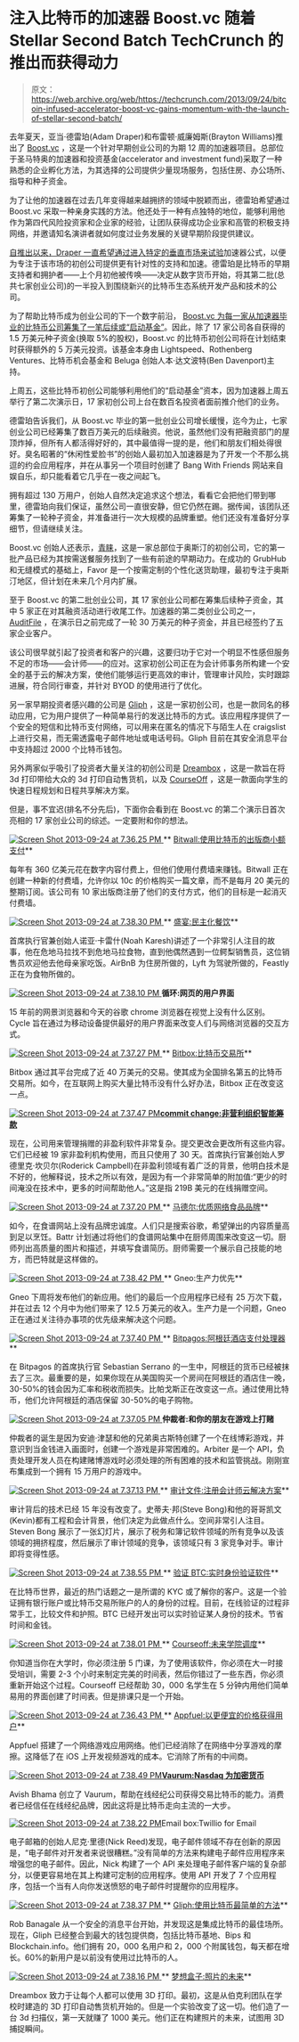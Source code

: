 # 注入比特币的加速器 Boost.vc 随着 Stellar Second Batch TechCrunch 的推出而获得动力

> 原文：<https://web.archive.org/web/https://techcrunch.com/2013/09/24/bitcoin-infused-accelerator-boost-vc-gains-momentum-with-the-launch-of-stellar-second-batch/>

去年夏天，亚当·德雷珀(Adam Draper)和布雷顿·威廉姆斯(Brayton Williams)推出了 [Boost.vc](https://web.archive.org/web/20230131164924/http://boost.vc/) ，这是一个针对早期创业公司的为期 12 周的加速器项目。总部位于圣马特奥的加速器和投资基金(accelerator and investment fund)采取了一种熟悉的企业孵化方法，为其选择的公司提供少量现场服务，包括住房、办公场所、指导和种子资金。

为了让他的加速器在过去几年变得越来越拥挤的领域中脱颖而出，德雷珀希望通过 Boost.vc 采取一种亲身实践的方法。他还处于一种有点独特的地位，能够利用他作为第四代风险投资家和企业家的经验，让团队获得成功企业家和高管的积极支持网络，并邀请知名演讲者就如何度过业务发展的关键早期阶段提供建议。

[自推出以来，Draper 一直希望通过进入特定的垂直市场来试验](https://web.archive.org/web/20230131164924/https://techcrunch.com/2013/05/14/to-test-the-bitcoin-waters-adam-drapers-boost-vc-accelerator-adds-backing-from-lightspeed-beluga-founder-more/)加速器公式，以便为专注于该市场的初创公司提供更有针对性的支持和加速。德雷珀是比特币的早期支持者和拥护者——上个月初他被传唤——决定从数字货币开始，将其第二批(总共七家创业公司)的一半投入到围绕新兴的比特币生态系统开发产品和技术的公司。

为了帮助比特币成为创业公司的下一个数字前沿， [Boost.vc 为每一家从加速器毕业的比特币公司筹集了一笔后续或“启动基金”](https://web.archive.org/web/20230131164924/https://techcrunch.com/2013/05/14/to-test-the-bitcoin-waters-adam-drapers-boost-vc-accelerator-adds-backing-from-lightspeed-beluga-founder-more/)。因此，除了 17 家公司各自获得的 1.5 万美元种子资金(换取 5%的股权)，Boost.vc 的比特币初创公司将在计划结束时获得额外的 5 万美元投资。该基金本身由 Lightspeed、Rothenberg Ventures、比特币机会基金和 Beluga 创始人本·达文波特(Ben Davenport)主持。

上周五，这些比特币初创公司能够利用他们的“启动基金”资本，因为加速器上周五举行了第二次演示日，17 家初创公司上台在数百名投资者面前推介他们的业务。

德雷珀告诉我们，从 Boost.vc 毕业的第一批创业公司增长缓慢，迄今为止，七家创业公司已经筹集了数百万美元的后续融资。他说，虽然他们没有把融资部门的屋顶炸掉，但所有人都活得好好的，其中最值得一提的是，他们和朋友们相处得很好。臭名昭著的“休闲性爱脸书”的创始人最初加入加速器是为了开发一个不那么挑逗的约会应用程序，并在从事另一个项目时创建了 Bang With Friends 网站来自娱自乐，却只能看着它几乎在一夜之间起飞。

拥有超过 130 万用户，创始人自然决定追求这个想法，看看它会把他们带到哪里，德雷珀向我们保证，虽然公司一直很安静，但它仍然在踢。据传闻，该团队还筹集了一轮种子资金，并准备进行一次大规模的品牌重塑。他们还没有准备好分享细节，但请继续关注。

Boost.vc 创始人还表示，[青睐](https://web.archive.org/web/20230131164924/http://www.askfavor.com/)，这是一家总部位于奥斯汀的初创公司，它的第一批产品已经为其按需送餐服务找到了一些有前途的早期动力。在成功的 GrubHub 和无缝模式的基础上，Favor 是一个按需定制的个性化送货助理，最初专注于奥斯汀地区，但计划在未来几个月内扩展。

至于 Boost.vc 的第二批创业公司，其 17 家创业公司都在筹集后续种子资金，其中 5 家正在对其融资活动进行收尾工作。加速器的第二类创业公司之一， [AuditFile](https://web.archive.org/web/20230131164924/https://auditfile.com/) ，在演示日之前完成了一轮 30 万美元的种子资金，并且已经签约了五家企业客户。

该公司很早就引起了投资者和客户的兴趣，这要归功于它对一个明显不性感但服务不足的市场——会计师——的应对。这家初创公司正在为会计师事务所构建一个安全的基于云的解决方案，使他们能够运行更高效的审计，管理审计风险，实时跟踪进展，符合同行审查，并针对 BYOD 的使用进行了优化。

另一家早期投资者感兴趣的公司是 [Gliph](https://web.archive.org/web/20230131164924/https://gli.ph/) ，这是一家初创公司，也是一款同名的移动应用，它为用户提供了一种简单易行的发送比特币的方式。该应用程序提供了一个安全的短信和比特币支付网络，可以用来在匿名的情况下与陌生人在 craigslist 上进行交易，而无需透露电子邮件地址或电话号码。Gliph 目前在其安全消息平台中支持超过 2000 个比特币钱包。

另外两家似乎吸引了投资者大量关注的初创公司是 [Dreambox](https://web.archive.org/web/20230131164924/http://www.3dreambox.com/) ，这是一款旨在将 3d 打印带给大众的 3d 打印自动售货机，以及 [CourseOff](https://web.archive.org/web/20230131164924/https://courseoff.com/) ，这是一款面向学生的快速日程规划和日程共享解决方案。

但是，事不宜迟(排名不分先后)，下面你会看到在 Boost.vc 的第二个演示日首次亮相的 17 家创业公司的综述。一定要附和你的想法。

[![Screen Shot 2013-09-24 at 7.36.25 PM](img/10346a5eac9769bd95a7e50345b9a0d9.png) ](https://web.archive.org/web/20230131164924/https://techcrunch.com/wp-content/uploads/2013/09/screen-shot-2013-09-24-at-7-36-25-pm.png) ** [ Bitwall:使用比特币的出版商小额支付](https://web.archive.org/web/20230131164924/http://www.bitwall.io/)**

每年有 360 亿美元花在数字内容付费上，但他们使用付费墙来赚钱。Bitwall 正在创建一种新的付费墙，允许你以 10c 的价格购买一篇文章，而不是每月 20 美元的整期订阅。该公司有 10 家出版商注册了他们的支付方式，他们的目标是一起消灭付费墙。

[![Screen Shot 2013-09-24 at 7.38.30 PM](img/dc5e4493ee7d6e9399ae709b2147de24.png) ](https://web.archive.org/web/20230131164924/https://techcrunch.com/wp-content/uploads/2013/09/screen-shot-2013-09-24-at-7-38-30-pm.png) ** [盛宴:民主化餐饮](https://web.archive.org/web/20230131164924/http://eatfeastly.com/intro/)**

首席执行官兼创始人诺亚·卡雷什(Noah Karesh)讲述了一个非常引人注目的故事，他在危地马拉找不到危地马拉食物，直到他偶然遇到一位鳄梨销售员，这位销售员欢迎他去他母亲家吃饭。AirBnB 为住房所做的，Lyft 为驾驶所做的，Feastly 正在为食物所做的。

[![Screen Shot 2013-09-24 at 7.38.10 PM](img/a439b6a9b8b61b8955667d2f3b6bc92f.png) ](https://web.archive.org/web/20230131164924/https://techcrunch.com/wp-content/uploads/2013/09/screen-shot-2013-09-24-at-7-38-10-pm.png) **循环:网页的用户界面**

15 年前的网景浏览器和今天的谷歌 chrome 浏览器在视觉上没有什么区别。Cycle 旨在通过为移动设备提供最好的用户界面来改变人们与网络浏览器的交互方式。

[![Screen Shot 2013-09-24 at 7.37.27 PM](img/8f1ebc1df98ff5c8a02893562a3c2d05.png) ](https://web.archive.org/web/20230131164924/https://techcrunch.com/wp-content/uploads/2013/09/screen-shot-2013-09-24-at-7-37-27-pm.png) ** [ Bitbox:比特币交易所](https://web.archive.org/web/20230131164924/https://bitbox.mx/)**

Bitbox 通过其平台完成了近 40 万美元的交易。使其成为全国排名第五的比特币交易所。如今，在互联网上购买大量比特币没有什么好办法，Bitbox 正在改变这一点。

[![Screen Shot 2013-09-24 at 7.37.47 PM](img/bd8fbf81c65b03eeb48df413e86299fa.png)](https://web.archive.org/web/20230131164924/https://techcrunch.com/wp-content/uploads/2013/09/screen-shot-2013-09-24-at-7-37-47-pm.png)**[commit change:非营利组织智能筹款](https://web.archive.org/web/20230131164924/https://www.commitchange.com/)**

现在，公司用来管理捐赠的非盈利软件非常复杂。提交更改会更改所有这些内容。它们已经被 19 家非盈利机构使用，而且只使用了 30 天。首席执行官兼创始人罗德里克·坎贝尔(Roderick Campbell)在非盈利领域有着广泛的背景，他明白技术是不好的，他解释说，技术之所以有效，是因为有一个非常简单的附加值:“更少的时间淹没在技术中，更多的时间帮助他人。”这是指 219B 美元的在线捐赠空间。

[![Screen Shot 2013-09-24 at 7.37.20 PM](img/92acb0c2e3ae7b1567a25e2c388ae1d6.png) ](https://web.archive.org/web/20230131164924/https://techcrunch.com/wp-content/uploads/2013/09/screen-shot-2013-09-24-at-7-37-20-pm.png) ** [马德尔:优质网络食品品牌](https://web.archive.org/web/20230131164924/http://battr.com/)**

如今，在食谱网站上没有品牌忠诚度。人们只是搜索谷歌，希望弹出的内容质量高到足以烹饪。Battr 计划通过将他们的食谱网站集中在厨师周围来改变这一切。厨师列出高质量的图片和描述，并填写食谱简历。厨师需要一个展示自己技能的地方，而巴特就是这样做的。

[![Screen Shot 2013-09-24 at 7.38.42 PM](img/018fa7dea4e020c5ef3e468a4430cf1a.png) ](https://web.archive.org/web/20230131164924/https://techcrunch.com/wp-content/uploads/2013/09/screen-shot-2013-09-24-at-7-38-42-pm.png) ** Gneo:生产力优先**

Gneo 下周将发布他们的新应用。他们的最后一个应用程序已经有 25 万次下载，并在过去 12 个月中为他们带来了 12.5 万美元的收入。生产力是一个问题，Gneo 正在通过关注待办事项的优先级来解决这个问题。

[![Screen Shot 2013-09-24 at 7.37.40 PM](img/00781aa2520fe996a219aa33c5cda7ae.png) ](https://web.archive.org/web/20230131164924/https://techcrunch.com/wp-content/uploads/2013/09/screen-shot-2013-09-24-at-7-37-40-pm.png) ** [ Bitpagos:阿根廷酒店支付处理器](https://web.archive.org/web/20230131164924/https://www.bitpagos.net/)**

在 Bitpagos 的首席执行官 Sebastian Serrano 的一生中，阿根廷的货币已经被抹去了三次。最重要的是，如果你现在从美国购买一个房间在阿根廷的酒店住一晚，30-50%的钱会因为汇率和税收而损失。比帕戈斯正在改变这一点。通过使用比特币，他们允许阿根廷的酒店保留 30-50%的电子购物。

[![Screen Shot 2013-09-24 at 7.37.05 PM](img/596f7abc26330872fd3178520e009ff1.png) ](https://web.archive.org/web/20230131164924/https://techcrunch.com/wp-content/uploads/2013/09/screen-shot-2013-09-24-at-7-37-05-pm.png) **仲裁者:和你的朋友在游戏上打赌**

仲裁者的诞生是因为安迪·津瑟和他的兄弟奥古斯特创建了一个在线博彩游戏，并意识到当金钱进入画面时，创建一个游戏是非常困难的。Arbiter 是一个 API，负责处理开发人员在构建赌博游戏时必须处理的所有困难的技术和监管挑战。刚刚宣布集成到一个拥有 15 万用户的游戏中。

[![Screen Shot 2013-09-24 at 7.37.13 PM](img/ea987a2bd75590b7fb97ad9270ffac85.png) ](https://web.archive.org/web/20230131164924/https://techcrunch.com/wp-content/uploads/2013/09/screen-shot-2013-09-24-at-7-37-13-pm.png) ** [审计文件:注册会计师云解决方案](https://web.archive.org/web/20230131164924/https://auditfile.com/)**

审计背后的技术已经 15 年没有改变了。史蒂夫·邦(Steve Bong)和他的哥哥凯文(Kevin)都有工程和会计背景，他们决定为此做点什么。空间非常引人注目。Steven Bong 展示了一张幻灯片，展示了税务和簿记软件领域的所有竞争以及该领域的拥挤程度，然后展示了审计领域的竞争，该领域只有 3 家竞争对手。审计即将变得性感。

[![Screen Shot 2013-09-24 at 7.38.55 PM](img/a406876549cfe34ce8bc2ee4564f192e.png) ](https://web.archive.org/web/20230131164924/https://techcrunch.com/wp-content/uploads/2013/09/screen-shot-2013-09-24-at-7-38-55-pm.png) ** [验证 BTC:实时身份验证软件](https://web.archive.org/web/20230131164924/https://verifybtc.com/)**

在比特币世界，最近的热门话题之一是所谓的 KYC 或了解你的客户。这是一个验证拥有银行账户或比特币交易所账户的人的身份的过程。目前，在线验证的过程非常手工，比较文件和护照。BTC 已经开发出可以实时验证某人身份的技术。节省时间和金钱。

[![Screen Shot 2013-09-24 at 7.38.01 PM](img/567f6a7ed1eb3ee11bef054bb68d1349.png) ](https://web.archive.org/web/20230131164924/https://techcrunch.com/wp-content/uploads/2013/09/screen-shot-2013-09-24-at-7-38-01-pm.png) ** [ Courseoff:未来学院调度](https://web.archive.org/web/20230131164924/https://courseoff.com/)**

你知道当你在大学时，你必须注册 5 门课，为了使用该软件，你必须在大一时接受培训，需要 2-3 个小时来制定完美的时间表，然后你错过了一些东西，你必须重新开始这个过程。Courseoff 已经帮助 30，000 名学生在 5 分钟内用他们简单易用的界面创建了时间表。但是排课只是一个开始。

[![Screen Shot 2013-09-24 at 7.36.43 PM](img/a5e0d0d1b56c16489c233e5ce2ba4867.png) ](https://web.archive.org/web/20230131164924/https://techcrunch.com/wp-content/uploads/2013/09/screen-shot-2013-09-24-at-7-36-43-pm.png) ** [ Appfuel:以更便宜的价格获得用户](https://web.archive.org/web/20230131164924/http://appfuel.me/)**

Appfuel 搭建了一个网络游戏应用网络。他们已经消除了在网络中分享游戏的摩擦。这降低了在 iOS 上开发视频游戏的成本。它消除了所有的中间商。

[![Screen Shot 2013-09-24 at 7.38.49 PM](img/4bce9e0031f924691c9abaea27643b82.png)](https://web.archive.org/web/20230131164924/https://techcrunch.com/wp-content/uploads/2013/09/screen-shot-2013-09-24-at-7-38-49-pm.png)**[Vaurum:Nasdaq 为加密货币](https://web.archive.org/web/20230131164924/http://signup.vaurum.com/)**

Avish Bhama 创立了 Vaurum，帮助在线经纪公司获得交易比特币的能力。消费者已经信任在线经纪品牌，因此这将是比特币走向主流的一大步。

[![Screen Shot 2013-09-24 at 7.38.22 PM](img/937a480af81d814cdfa1a12e354f4dca.png)](https://web.archive.org/web/20230131164924/https://techcrunch.com/wp-content/uploads/2013/09/screen-shot-2013-09-24-at-7-38-22-pm.png)Email box:Twillio for Email

电子邮箱的创始人尼克·里德(Nick Reed)发现，电子邮件领域不存在创新的原因是，“电子邮件对开发者来说很糟糕。”没有简单的方法来构建电子邮件应用程序来增强您的电子邮件。因此，Nick 构建了一个 API 来处理电子邮件客户端的复杂部分，以便更容易地在其上构建可定制的应用程序。使用 API 开发了 7 个应用程序，包括一个当有人向你发送愤怒的电子邮件时提醒你的应用程序。

[![Screen Shot 2013-09-24 at 7.38.37 PM](img/54de4c06c1f9e3d4d808adfd8de964dd.png) ](https://web.archive.org/web/20230131164924/https://techcrunch.com/wp-content/uploads/2013/09/screen-shot-2013-09-24-at-7-38-37-pm.png) ** [ Gliph:使用比特币最简单的方法](https://web.archive.org/web/20230131164924/https://gli.ph/)**

Rob Banagale 从一个安全的消息平台开始，并发现这是集成比特币的最佳场所。现在，Gliph 已经整合到最大的钱包提供商，包括比特币基地、Bips 和 Blockchain.info。他们拥有 20，000 名用户和 2，000 个附属钱包，每天都在增长。60%的新用户是以前没有使用过比特币的人。

[![Screen Shot 2013-09-24 at 7.38.16 PM](img/0785b47157d4e752911297d2ca5368de.png) ](https://web.archive.org/web/20230131164924/https://techcrunch.com/wp-content/uploads/2013/09/screen-shot-2013-09-24-at-7-38-16-pm.png) ** [梦想盒子:照片的未来](https://web.archive.org/web/20230131164924/http://www.3dreambox.com/)**

Dreambox 致力于让每个人都可以使用 3D 打印。最初，这是从伯克利团队在学校时建造的 3D 打印自动售货机开始的。但是一个实验改变了这一切。他们造了一台 3d 扫描仪，第一天就赚了 1000 美元。他们正在构建照片的未来，试图用 3D 捕捉瞬间。
